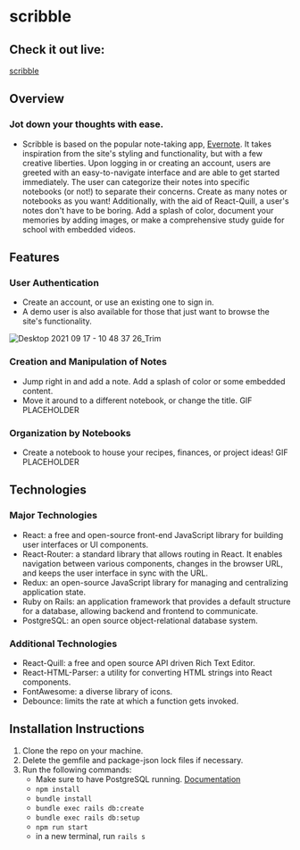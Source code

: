 # scribble

## Check it out live:

[scribble](https://scr-bble.herokuapp.com/#/)

## Overview

### Jot down your thoughts with ease.

- Scribble is based on the popular note-taking app, [Evernote](http://evernote.com). It takes inspiration from the site's styling and functionality, but with a few creative liberties. Upon logging in or creating an account, users are greeted with an easy-to-navigate interface and are able to get started immediately. The user can categorize their notes into specific notebooks (or not!) to separate their concerns. Create as many notes or notebooks as you want! Additionally, with the aid of React-Quill, a user's notes don't have to be boring. Add a splash of color, document your memories by adding images, or make a comprehensive study guide for school with embedded videos.

## Features

### User Authentication

- Create an account, or use an existing one to sign in.
- A demo user is also available for those that just want to browse the site's functionality.

![Desktop 2021 09 17 - 10 48 37 26_Trim](https://user-images.githubusercontent.com/85643458/133842517-05280ffe-0715-411d-a468-d1208af64b49.gif)

### Creation and Manipulation of Notes

- Jump right in and add a note. Add a splash of color or some embedded content.
- Move it around to a different notebook, or change the title.
  GIF PLACEHOLDER

### Organization by Notebooks

- Create a notebook to house your recipes, finances, or project ideas!
  GIF PLACEHOLDER

## Technologies

### Major Technologies

- React: a free and open-source front-end JavaScript library for building user interfaces or UI components.
- React-Router: a standard library that allows routing in React. It enables navigation between various components, changes in the browser URL, and keeps the user interface in sync with the URL.
- Redux: an open-source JavaScript library for managing and centralizing application state.
- Ruby on Rails: an application framework that provides a default structure for a database, allowing backend and frontend to communicate.
- PostgreSQL: an open source object-relational database system.

### Additional Technologies

- React-Quill: a free and open source API driven Rich Text Editor.
- React-HTML-Parser: a utility for converting HTML strings into React components.
- FontAwesome: a diverse library of icons.
- Debounce: limits the rate at which a function gets invoked.

## Installation Instructions

1. Clone the repo on your machine.
2. Delete the gemfile and package-json lock files if necessary.
3. Run the following commands:
   - Make sure to have PostgreSQL running. [Documentation](https://www.postgresql.org/docs/9.3/tutorial-install.html)
   - `npm install`
   - `bundle install`
   - `bundle exec rails db:create`
   - `bundle exec rails db:setup`
   - `npm run start`
   - in a new terminal, run `rails s`
